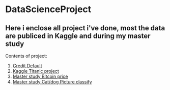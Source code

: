 # DataScienceProject
## Here i enclose all project i've done, most the data are publiced in Kaggle and during my master study
Contents of project:
1. [Credit Default](#1)
2. [Kaggle Titanic project](#2)
3. [Master study Bitcoin price](#3)
4. [Master study Cat/dog Picture classify](#3)
